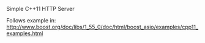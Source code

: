Simple C++11 HTTP Server

Follows example in:
http://www.boost.org/doc/libs/1_55_0/doc/html/boost_asio/examples/cpp11_examples.html


